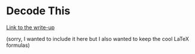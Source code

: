 # Decode This

[Link to the write-up](https://hackmd.io/s/rJlemhMvV)

(sorry, I wanted to include it here but I also wanted to keep the cool LaTeX formulas)
